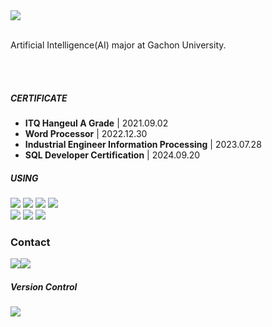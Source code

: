 <img src="https://capsule-render.vercel.app/api?type=venom&color=auto&height=130&section=header&text=ohgnuyb.b&fontSize=90"/>

<br>
<br>

Artificial Intelligence(AI) major at Gachon University.

<br>
<br>

<div align="left">
<h5> CERTIFICATE </h5>
<div>

* **ITQ Hangeul A Grade** | 2021.09.02
* **Word Processor** | 2022.12.30
* **Industrial Engineer Information Processing** | 2023.07.28
* **SQL Developer Certification** | 2024.09.20

<div align="left">
<h5>USING</h5>
<div>
    <img src="https://img.shields.io/badge/JSP-808080?style=for-the-badge&logo=java&logoColor=white">
    <img src="https://img.shields.io/badge/Oracle_DB-808080?style=for-the-badge&logo=oracle&logoColor=white">
    <img src="https://img.shields.io/badge/Java-808080?style=for-the-badge&logo=java&logoColor=white">
    <img src="https://img.shields.io/badge/C-808080?style=for-the-badge&logo=c&logoColor=white">
    <br>
    <img src="https://img.shields.io/badge/Python-808080?style=for-the-badge&logo=python&logoColor=white">
    <img src="https://img.shields.io/badge/CSS3-808080?style=for-the-badge&logo=CSS3&logoColor=white">
    <img src="https://img.shields.io/badge/JavaScript-808080?style=for-the-badge&logo=JavaScript&logoColor=white">
</div>

<h3> Contact </h3>
<div style="display:flex; flex-direction:row;">
     <a href="https://github.com/ohgnuyb">
        <img src="https://img.shields.io/badge/GitHub-808080?style=for-the-badge&logo=github&logoColor=white">
    </a>
    <br>
    <a href="https://www.instagram.com/ohgnuyb.b">
        <img src="https://img.shields.io/badge/Instagram-808080?style=for-the-badge&logo=instagram&logoColor=white">
    </a>
</div>

<h5>Version Control</h5>
  <div>
    <img src="https://img.shields.io/badge/GitHub-808080?style=flat-square&logo=github&logoColor=white">
</div>
    





<!-- ![ohgnuyb.b's GitHub stats](https://github-readme-stats.vercel.app/api?username=ohgnuyb&show_icons=true&theme=dracula) -->
